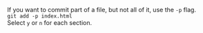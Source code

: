 If you want to commit part of a file, but not all of it, use the `-p` flag.  
`git add -p index.html`  
Select `y` or `n` for each section.
